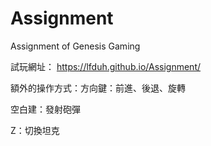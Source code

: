 # Assignment
Assignment of Genesis Gaming

試玩網址： https://lfduh.github.io/Assignment/

額外的操作方式：方向鍵：前進、後退、旋轉

空白建：發射砲彈

Z：切換坦克
